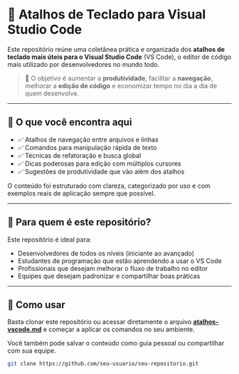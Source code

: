 # 🧠 Atalhos de Teclado para Visual Studio Code

Este repositório reúne uma coletânea prática e organizada dos **atalhos de teclado mais úteis para o Visual Studio Code** (VS Code), o editor de código mais utilizado por desenvolvedores no mundo todo.

> 🎯 O objetivo é aumentar a **produtividade**, facilitar a **navegação**, melhorar a **edição de código** e economizar tempo no dia a dia de quem desenvolve.

---

## 📂 O que você encontra aqui

- ✅ Atalhos de navegação entre arquivos e linhas  
- ✅ Comandos para manipulação rápida de texto  
- ✅ Técnicas de refatoração e busca global  
- ✅ Dicas poderosas para edição com múltiplos cursores  
- ✅ Sugestões de produtividade que vão além dos atalhos

O conteúdo foi estruturado com clareza, categorizado por uso e com exemplos reais de aplicação sempre que possível.

---

## 👀 Para quem é este repositório?

Este repositório é ideal para:

- Desenvolvedores de todos os níveis (iniciante ao avançado)
- Estudantes de programação que estão aprendendo a usar o VS Code
- Profissionais que desejam melhorar o fluxo de trabalho no editor
- Equipes que desejam padronizar e compartilhar boas práticas

---

## 🚀 Como usar

Basta clonar este repositório ou acessar diretamente o arquivo [**atalhos-vscode.md**](./atalhos-vscode.md) e começar a aplicar os comandos no seu ambiente.

Você também pode salvar o conteúdo como guia pessoal ou compartilhar com sua equipe.

```bash
git clone https://github.com/seu-usuario/seu-repositorio.git
